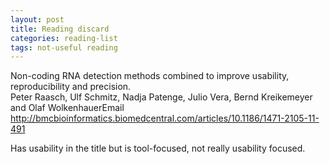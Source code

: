 ```yaml
---
layout: post
title: Reading discard
categories: reading-list
tags: not-useful reading
---
```


Non-coding RNA detection methods combined to improve usability, reproducibility and precision.  
Peter Raasch, Ulf Schmitz, Nadja Patenge, Julio Vera, Bernd Kreikemeyer and Olaf WolkenhauerEmail
http://bmcbioinformatics.biomedcentral.com/articles/10.1186/1471-2105-11-491

Has usability in the title but is tool-focused, not really usability focused.
